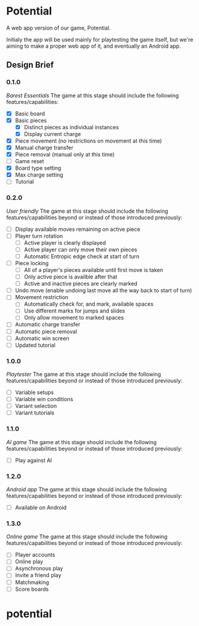 # Potential
A web app version of our game, Potential.

Initialy the app will be used mainly for playtesting the game itself, but we're aiming to make a proper web app of it, and eventually an Android app.

## Design Brief

### 0.1.0
*Barest Essentials*
The game at this stage should include the following features/capabilities:

- [x] Basic board
- [x] Basic pieces 
  - [x] Distinct pieces as individual instances
  - [x] Display current charge
- [x] Piece movement (no restrictions on movement at this time)
- [X] Manual charge transfer
- [X] Piece removal (manual only at this time)
- [ ] Game reset
- [x] Board type setting
- [X] Max charge setting
- [ ] Tutorial

### 0.2.0
*User friendly*
The game at this stage should include the following features/capabilities beyond or instead of those introduced previously:

- [ ] Display available moves remaining on active piece
- [ ] Player turn rotation
  - [ ] Active player is clearly displayed
  - [ ] Active player can only move their own pieces
  - [ ] Automatic Entropic edge check at start of turn
- [ ] Piece locking
  - [ ] All of a player's pieces available until first move is taken
  - [ ] Only active piece is availble after that
  - [ ] Active and inactive pieces are clearly marked
- [ ] Undo move (enable undoing last move all the way back to start of turn)
- [ ] Movement restriction
  - [ ] Automatically check for, and mark, available spaces
  - [ ] Use different marks for jumps and slides
  - [ ] Only allow movement to marked spaces
- [ ] Automatic charge transfer
- [ ] Automatic piece removal
- [ ] Automatic win screen
- [ ] Updated tutorial

### 1.0.0
*Playtester*
The game at this stage should include the following features/capabilities beyond or instead of those introduced previously:

- [ ] Variable setups
- [ ] Variable win conditions
- [ ] Variant selection
- [ ] Variant tutorials

### 1.1.0
*AI game*
The game at this stage should include the following features/capabilities beyond or instead of those introduced previously:

- [ ] Play against AI

### 1.2.0
*Android app*
The game at this stage should include the following features/capabilities beyond or instead of those introduced previously:

- [ ] Available on Android

### 1.3.0
*Online game*
The game at this stage should include the following features/capabilities beyond or instead of those introduced previously:

- [ ] Player accounts
- [ ] Online play
- [ ] Asynchronous play
- [ ] Invite a friend play
- [ ] Matchmaking
- [ ] Score boards
# potential
